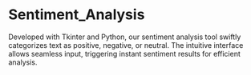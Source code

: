 # Sentiment_Analysis

Developed with Tkinter and Python, our sentiment analysis tool swiftly categorizes text as positive, negative, or neutral. The intuitive interface allows seamless input, triggering instant sentiment results for efficient analysis.

